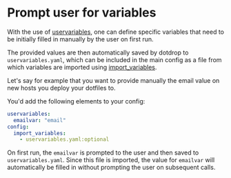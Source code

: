 # Prompt user for variables

With the use of [uservariables](config-details.md#entry-uservariables),
one can define specific variables that need to be initially filled in manually
by the user on first run.

The provided values are then automatically saved by dotdrop to `uservariables.yaml`,
which can be included in the main config as a file from which variables are imported
using [import_variables](config-details.md#entry-import_variables).

Let's say for example that you want to provide manually the email value
on new hosts you deploy your dotfiles to.

You'd add the following elements to your config:
```yaml
uservariables:
  emailvar: "email"
config:
  import_variables:
    - uservariables.yaml:optional
```

On first run, the `emailvar` is prompted to the user and then saved
to `uservariables.yaml`. Since this file is imported, the value for
`emailvar` will automatically be filled in without prompting the
user on subsequent calls.
